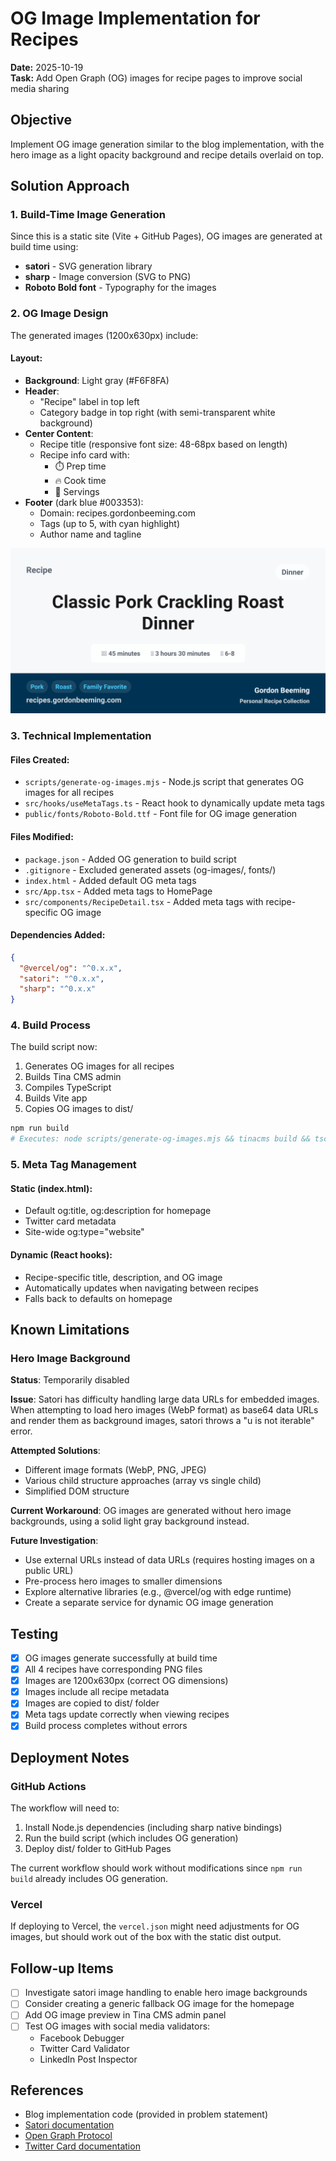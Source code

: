 # OG Image Implementation for Recipes

**Date:** 2025-10-19  
**Task:** Add Open Graph (OG) images for recipe pages to improve social media sharing

## Objective

Implement OG image generation similar to the blog implementation, with the hero image as a light opacity background and recipe details overlaid on top.

## Solution Approach

### 1. Build-Time Image Generation

Since this is a static site (Vite + GitHub Pages), OG images are generated at build time using:
- **satori** - SVG generation library
- **sharp** - Image conversion (SVG to PNG)
- **Roboto Bold font** - Typography for the images

### 2. OG Image Design

The generated images (1200x630px) include:

#### Layout:
- **Background**: Light gray (#F6F8FA)
- **Header**: 
  - "Recipe" label in top left
  - Category badge in top right (with semi-transparent white background)
- **Center Content**:
  - Recipe title (responsive font size: 48-68px based on length)
  - Recipe info card with:
    - ⏱️ Prep time
    - 🔥 Cook time  
    - 👥 Servings
- **Footer** (dark blue #003353):
  - Domain: recipes.gordonbeeming.com
  - Tags (up to 5, with cyan highlight)
  - Author name and tagline

![Example OG Image](./images/20251019-01-og-image-example.png)

### 3. Technical Implementation

#### Files Created:
- `scripts/generate-og-images.mjs` - Node.js script that generates OG images for all recipes
- `src/hooks/useMetaTags.ts` - React hook to dynamically update meta tags
- `public/fonts/Roboto-Bold.ttf` - Font file for OG image generation

#### Files Modified:
- `package.json` - Added OG generation to build script
- `.gitignore` - Excluded generated assets (og-images/, fonts/)
- `index.html` - Added default OG meta tags
- `src/App.tsx` - Added meta tags to HomePage
- `src/components/RecipeDetail.tsx` - Added meta tags with recipe-specific OG image

#### Dependencies Added:
```json
{
  "@vercel/og": "^0.x.x",
  "satori": "^0.x.x",
  "sharp": "^0.x.x"
}
```

### 4. Build Process

The build script now:
1. Generates OG images for all recipes
2. Builds Tina CMS admin
3. Compiles TypeScript
4. Builds Vite app
5. Copies OG images to dist/

```bash
npm run build
# Executes: node scripts/generate-og-images.mjs && tinacms build && tsc && vite build
```

### 5. Meta Tag Management

#### Static (index.html):
- Default og:title, og:description for homepage
- Twitter card metadata
- Site-wide og:type="website"

#### Dynamic (React hooks):
- Recipe-specific title, description, and OG image
- Automatically updates when navigating between recipes
- Falls back to defaults on homepage

## Known Limitations

### Hero Image Background
**Status**: Temporarily disabled

**Issue**: Satori has difficulty handling large data URLs for embedded images. When attempting to load hero images (WebP format) as base64 data URLs and render them as background images, satori throws a "u is not iterable" error.

**Attempted Solutions**:
- Different image formats (WebP, PNG, JPEG)
- Various child structure approaches (array vs single child)
- Simplified DOM structure

**Current Workaround**: OG images are generated without hero image backgrounds, using a solid light gray background instead.

**Future Investigation**: 
- Use external URLs instead of data URLs (requires hosting images on a public URL)
- Pre-process hero images to smaller dimensions
- Explore alternative libraries (e.g., @vercel/og with edge runtime)
- Create a separate service for dynamic OG image generation

## Testing

- [x] OG images generate successfully at build time
- [x] All 4 recipes have corresponding PNG files
- [x] Images are 1200x630px (correct OG dimensions)
- [x] Images include all recipe metadata
- [x] Images are copied to dist/ folder
- [x] Meta tags update correctly when viewing recipes
- [x] Build process completes without errors

## Deployment Notes

### GitHub Actions
The workflow will need to:
1. Install Node.js dependencies (including sharp native bindings)
2. Run the build script (which includes OG generation)
3. Deploy dist/ folder to GitHub Pages

The current workflow should work without modifications since `npm run build` already includes OG generation.

### Vercel
If deploying to Vercel, the `vercel.json` might need adjustments for OG images, but should work out of the box with the static dist output.

## Follow-up Items

- [ ] Investigate satori image handling to enable hero image backgrounds
- [ ] Consider creating a generic fallback OG image for the homepage
- [ ] Add OG image preview in Tina CMS admin panel
- [ ] Test OG images with social media validators:
  - Facebook Debugger
  - Twitter Card Validator
  - LinkedIn Post Inspector

## References

- Blog implementation code (provided in problem statement)
- [Satori documentation](https://github.com/vercel/satori)
- [Open Graph Protocol](https://ogp.me/)
- [Twitter Card documentation](https://developer.twitter.com/en/docs/twitter-for-websites/cards/overview/abouts-cards)
